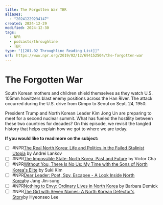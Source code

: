 ```yaml
---
title: The Forgotten War TBR
aliases:
  - "20241229234147"
created: 2024-12-29
modified: 2024-12-30
tags:
  - NPR
  - podcasts/throughline
  - TBR
type: "[[201.02 Throughline Reading List]]"
url: https://www.npr.org/2019/02/12/694152504/the-forgotten-war
---
```

# The Forgotten War

South Korean mothers and children shield themselves as they watch U.S. 105mm howitzers blast enemy positions across the Han River. The attack occurred during the U.S. drive from Gimpo to Seoul on Sept. 24, 1950.

President Trump and North Korean Leader Kim Jong Un are preparing to meet for a second nuclear summit. What has fueled the hostility between these two countries for decades? On this episode, we revisit the tangled history that helps explain how we got to where we are today.

**If you would like to read more on the subject:**

- [ ] #NPR[The Real North Korea: Life and Politics in the Failed Stalinist Utopia](https://www.goodreads.com/book/show/16248578-the-real-north-korea) by Andrei Lankov
- [ ] #NPR[The Impossible State: North Korea, Past and Future](https://www.goodreads.com/book/show/13426198-the-impossible-state) by Victor Cha
- [ ] #NPR[Without You, There Is No Us: My Time with the Sons of North Korea's Elite](https://www.goodreads.com/book/show/20685373-without-you-there-is-no-us) by Suki Kim 
- [ ] #NPR[Dear Leader: Poet, Spy, Escapee - A Look Inside North Korea](https://www.goodreads.com/book/show/20736640-dear-leader)by Jang Jin-sung
- [ ] #NPR[Nothing to Envy: Ordinary Lives in North Korea](https://www.goodreads.com/book/show/40604846-nothing-to-envy) by Barbara Demick
- [ ] #NPR[The Girl with Seven Names: A North Korean Defector's Story](https://www.goodreads.com/book/show/25362017-the-girl-with-seven-names)by Hyeonseo Lee
